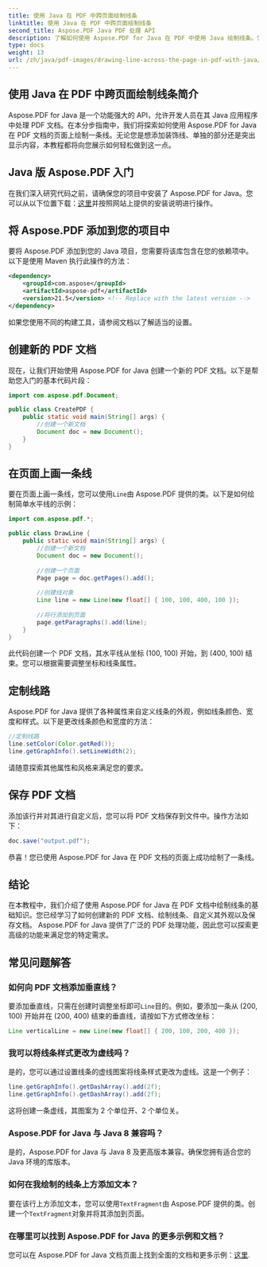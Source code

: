 ```yaml
---
title: 使用 Java 在 PDF 中跨页面绘制线条
linktitle: 使用 Java 在 PDF 中跨页面绘制线条
second_title: Aspose.PDF Java PDF 处理 API
description: 了解如何使用 Aspose.PDF for Java 在 PDF 中使用 Java 绘制线条。包含 PDF 线条绘制源代码的分步指南。
type: docs
weight: 13
url: /zh/java/pdf-images/drawing-line-across-the-page-in-pdf-with-java/
---
```


## 使用 Java 在 PDF 中跨页面绘制线条简介

Aspose.PDF for Java 是一个功能强大的 API，允许开发人员在其 Java 应用程序中处理 PDF 文档。在本分步指南中，我们将探索如何使用 Aspose.PDF for Java 在 PDF 文档的页面上绘制一条线。无论您是想添加装饰线、单独的部分还是突出显示内容，本教程都将向您展示如何轻松做到这一点。

## Java 版 Aspose.PDF 入门

在我们深入研究代码之前，请确保您的项目中安装了 Aspose.PDF for Java。您可以从以下位置下载：[这里](https://releases.aspose.com/pdf/java/)并按照网站上提供的安装说明进行操作。

## 将 Aspose.PDF 添加到您的项目中

要将 Aspose.PDF 添加到您的 Java 项目，您需要将该库包含在您的依赖项中。以下是使用 Maven 执行此操作的方法：

```xml
<dependency>
    <groupId>com.aspose</groupId>
    <artifactId>aspose-pdf</artifactId>
    <version>21.5</version> <!-- Replace with the latest version -->
</dependency>
```

如果您使用不同的构建工具，请参阅文档以了解适当的设置。

## 创建新的 PDF 文档

现在，让我们开始使用 Aspose.PDF for Java 创建一个新的 PDF 文档。以下是帮助您入门的基本代码片段：

```java
import com.aspose.pdf.Document;

public class CreatePDF {
    public static void main(String[] args) {
        //创建一个新文档
        Document doc = new Document();
    }
}
```

## 在页面上画一条线

要在页面上画一条线，您可以使用`Line`由 Aspose.PDF 提供的类。以下是如何绘制简单水平线的示例：

```java
import com.aspose.pdf.*;

public class DrawLine {
    public static void main(String[] args) {
        //创建一个新文档
        Document doc = new Document();
        
        //创建一个页面
        Page page = doc.getPages().add();
        
        //创建线对象
        Line line = new Line(new float[] { 100, 100, 400, 100 });
        
        //将行添加到页面
        page.getParagraphs().add(line);
    }
}
```

此代码创建一个 PDF 文档，其水平线从坐标 (100, 100) 开始，到 (400, 100) 结束。您可以根据需要调整坐标和线条属性。

## 定制线路

Aspose.PDF for Java 提供了各种属性来自定义线条的外观，例如线条颜色、宽度和样式。以下是更改线条颜色和宽度的方法：

```java
//定制线路
line.setColor(Color.getRed());
line.getGraphInfo().setLineWidth(2);
```

请随意探索其他属性和风格来满足您的要求。

## 保存 PDF 文档

添加该行并对其进行自定义后，您可以将 PDF 文档保存到文件中。操作方法如下：

```java
doc.save("output.pdf");
```

恭喜！您已使用 Aspose.PDF for Java 在 PDF 文档的页面上成功绘制了一条线。

## 结论

在本教程中，我们介绍了使用 Aspose.PDF for Java 在 PDF 文档中绘制线条的基础知识。您已经学习了如何创建新的 PDF 文档、绘制线条、自定义其外观以及保存文档。 Aspose.PDF for Java 提供了广泛的 PDF 处理功能，因此您可以探索更高级的功能来满足您的特定需求。

## 常见问题解答

### 如何向 PDF 文档添加垂直线？

要添加垂直线，只需在创建时调整坐标即可`Line`目的。例如，要添加一条从 (200, 100) 开始并在 (200, 400) 结束的垂直线，请按如下方式修改坐标：

```java
Line verticalLine = new Line(new float[] { 200, 100, 200, 400 });
```

### 我可以将线条样式更改为虚线吗？

是的，您可以通过设置线条的虚线图案将线条样式更改为虚线。这是一个例子：

```java
line.getGraphInfo().getDashArray().add(2f);
line.getGraphInfo().getDashArray().add(2f);
```

这将创建一条虚线，其图案为 2 个单位开、2 个单位关。

### Aspose.PDF for Java 与 Java 8 兼容吗？

是的，Aspose.PDF for Java 与 Java 8 及更高版本兼容。确保您拥有适合您的 Java 环境的库版本。

### 如何在我绘制的线条上方添加文本？

要在该行上方添加文本，您可以使用`TextFragment`由 Aspose.PDF 提供的类。创建一个`TextFragment`对象并将其添加到页面。

### 在哪里可以找到 Aspose.PDF for Java 的更多示例和文档？

您可以在 Aspose.PDF for Java 文档页面上找到全面的文档和更多示例：[这里](https://reference.aspose.com/pdf/java/).
